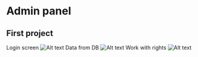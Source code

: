 # Admin panel
## First project
Login screen
![Alt text](https://i.imgur.com/YeW2ItT.png)
Data from DB
![Alt text](https://i.imgur.com/83OxU8b.png)
Work with rights
![Alt text](https://i.imgur.com/t0fiowk.png)
